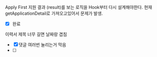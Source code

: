 Apply First 지원 결과 (result)를 보는 로직을 Hook부터 다시 설계해야한다. 현재 getApplicationDetail로 가져오고있어서 문제가 발생.
- [x] 완료

이력서 제목 너무 길면 날짜랑 겹침
- [x] 댓글 여러번 눌리는거 막음
- [ ] 